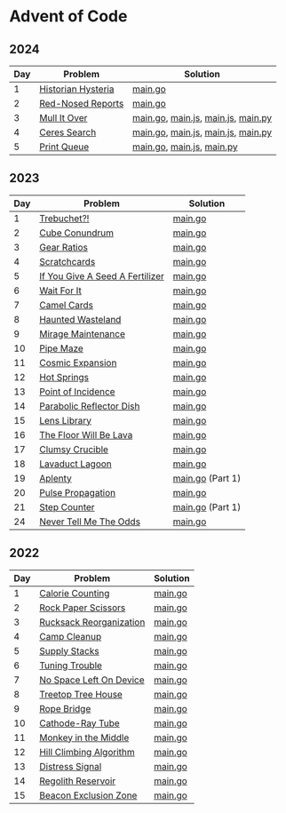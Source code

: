 # Advent of Code

## 2024

| Day | Problem                                                   | Solution                                                                                                                            |
| --- | --------------------------------------------------------- | ----------------------------------------------------------------------------------------------------------------------------------- |
| 1   | [Historian Hysteria](https://adventofcode.com/2024/day/1) | [main.go](./2024/day01/main.go)                                                                                                     |
| 2   | [Red-Nosed Reports](https://adventofcode.com/2024/day/2)  | [main.go](./2024/day02/main.go)                                                                                                     |
| 3   | [Mull It Over](https://adventofcode.com/2024/day/3)       | [main.go](./2024/day03/main.go), [main.js](./2024/day03/main.js), [main.js](./2024/day03/main.lua), [main.py](./2024/day03/main.py) |
| 4   | [Ceres Search](https://adventofcode.com/2024/day/4)       | [main.go](./2024/day04/main.go), [main.js](./2024/day04/main.js), [main.js](./2024/day03/main.lua), [main.py](./2024/day04/main.py) |
| 5   | [Print Queue](https://adventofcode.com/2024/day/5)        | [main.go](./2024/day05/main.go), [main.js](./2024/day05/main.js), [main.py](./2024/day05/main.py)                                   |

## 2023

| Day | Problem                                                                | Solution                                 |
| --- | ---------------------------------------------------------------------- | ---------------------------------------- |
| 1   | [Trebuchet?!](https://adventofcode.com/2023/day/1)                     | [main.go](./2023/day01/main.go)          |
| 2   | [Cube Conundrum](https://adventofcode.com/2023/day/2)                  | [main.go](./2023/day02/main.go)          |
| 3   | [Gear Ratios](https://adventofcode.com/2023/day/3)                     | [main.go](./2023/day03/main.go)          |
| 4   | [Scratchcards](https://adventofcode.com/2023/day/4)                    | [main.go](./2023/day04/main.go)          |
| 5   | [If You Give A Seed A Fertilizer](https://adventofcode.com/2023/day/5) | [main.go](./2023/day05/main.go)          |
| 6   | [Wait For It](https://adventofcode.com/2023/day/6)                     | [main.go](./2023/day06/main.go)          |
| 7   | [Camel Cards](https://adventofcode.com/2023/day/7)                     | [main.go](./2023/day07/main.go)          |
| 8   | [Haunted Wasteland](https://adventofcode.com/2023/day/8)               | [main.go](./2023/day08/main.go)          |
| 9   | [Mirage Maintenance](https://adventofcode.com/2023/day/9)              | [main.go](./2023/day09/main.go)          |
| 10  | [Pipe Maze](https://adventofcode.com/2023/day/10)                      | [main.go](./2023/day10/main.go)          |
| 11  | [Cosmic Expansion](https://adventofcode.com/2023/day/11)               | [main.go](./2023/day11/main.go)          |
| 12  | [Hot Springs](https://adventofcode.com/2023/day/12)                    | [main.go](./2023/day12/main.go)          |
| 13  | [Point of Incidence](https://adventofcode.com/2023/day/13)             | [main.go](./2023/day13/main.go)          |
| 14  | [Parabolic Reflector Dish](https://adventofcode.com/2023/day/14)       | [main.go](./2023/day14/main.go)          |
| 15  | [Lens Library](https://adventofcode.com/2023/day/15)                   | [main.go](./2023/day15/main.go)          |
| 16  | [The Floor Will Be Lava](https://adventofcode.com/2023/day/16)         | [main.go](./2023/day16/main.go)          |
| 17  | [Clumsy Crucible](https://adventofcode.com/2023/day/17)                | [main.go](./2023/day17/main.go)          |
| 18  | [Lavaduct Lagoon](https://adventofcode.com/2023/day/18)                | [main.go](./2023/day18/main.go)          |
| 19  | [Aplenty](https://adventofcode.com/2023/day/19)                        | [main.go](./2023/day19/main.go) (Part 1) |
| 20  | [Pulse Propagation](https://adventofcode.com/2023/day/20)              | [main.go](./2023/day20/main.go)          |
| 21  | [Step Counter](https://adventofcode.com/2023/day/21)                   | [main.go](./2023/day21/main.go) (Part 1) |
| 24  | [Never Tell Me The Odds](https://adventofcode.com/2023/day/24)         | [main.go](./2023/day24/main.go)          |

## 2022

| Day | Problem                                                         | Solution                        |
| --- | --------------------------------------------------------------- | ------------------------------- |
| 1   | [Calorie Counting](https://adventofcode.com/2022/day/1)         | [main.go](./2022/day01/main.go) |
| 2   | [Rock Paper Scissors](https://adventofcode.com/2022/day/2)      | [main.go](./2022/day02/main.go) |
| 3   | [Rucksack Reorganization](https://adventofcode.com/2022/day/3)  | [main.go](./2022/day03/main.go) |
| 4   | [Camp Cleanup](https://adventofcode.com/2022/day/4)             | [main.go](./2022/day04/main.go) |
| 5   | [Supply Stacks](https://adventofcode.com/2022/day/5)            | [main.go](./2022/day05/main.go) |
| 6   | [Tuning Trouble](https://adventofcode.com/2022/day/6)           | [main.go](./2022/day06/main.go) |
| 7   | [No Space Left On Device](https://adventofcode.com/2022/day/7)  | [main.go](./2022/day07/main.go) |
| 8   | [Treetop Tree House](https://adventofcode.com/2022/day/8)       | [main.go](./2022/day08/main.go) |
| 9   | [Rope Bridge](https://adventofcode.com/2022/day/9)              | [main.go](./2022/day09/main.go) |
| 10  | [Cathode-Ray Tube](https://adventofcode.com/2022/day/10)        | [main.go](./2022/day10/main.go) |
| 11  | [Monkey in the Middle](https://adventofcode.com/2022/day/11)    | [main.go](./2022/day11/main.go) |
| 12  | [Hill Climbing Algorithm](https://adventofcode.com/2022/day/12) | [main.go](./2022/day12/main.go) |
| 13  | [Distress Signal](https://adventofcode.com/2022/day/13)         | [main.go](./2022/day13/main.go) |
| 14  | [Regolith Reservoir](https://adventofcode.com/2022/day/14)      | [main.go](./2022/day14/main.go) |
| 15  | [Beacon Exclusion Zone](https://adventofcode.com/2022/day/15)   | [main.go](./2022/day15/main.go) |
